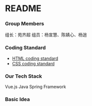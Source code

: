 # README
###  Group Members
组长：苑齐超
组员：杨宣慧、陈婧心、杨逍
### Coding Standard
- [HTML coding standard](CodingStandard/CS_HTML.md)
- [CSS coding standard](CodingStandard/CS_CSS.md)
### Our Tech Stack
Vue.js
Java
Spring Framework
### Basic Idea
